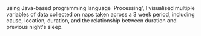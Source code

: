 <head>
  <title>creative-coding-project</title>
</head>
<body>
  using Java-based programming language 'Processing', I visualised multiple variables of data collected on naps taken across a 3 week period, including cause, location, duration, and the relationship between duration and previous night's sleep.
</body>

